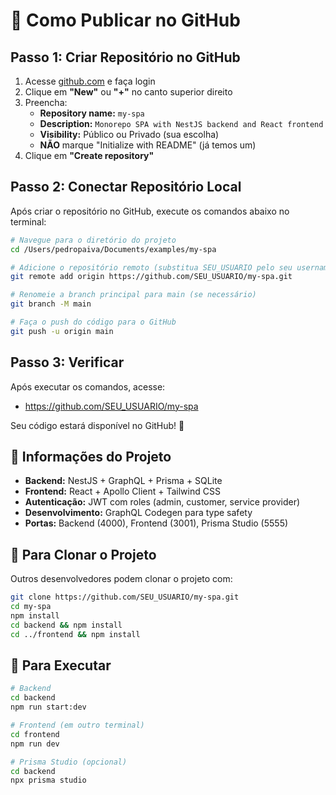 # 🚀 Como Publicar no GitHub

## Passo 1: Criar Repositório no GitHub

1. Acesse [github.com](https://github.com) e faça login
2. Clique em **"New"** ou **"+"** no canto superior direito
3. Preencha:
   - **Repository name:** `my-spa`
   - **Description:** `Monorepo SPA with NestJS backend and React frontend`
   - **Visibility:** Público ou Privado (sua escolha)
   - **NÃO** marque "Initialize with README" (já temos um)
4. Clique em **"Create repository"**

## Passo 2: Conectar Repositório Local

Após criar o repositório no GitHub, execute os comandos abaixo no terminal:

```bash
# Navegue para o diretório do projeto
cd /Users/pedropaiva/Documents/examples/my-spa

# Adicione o repositório remoto (substitua SEU_USUARIO pelo seu username do GitHub)
git remote add origin https://github.com/SEU_USUARIO/my-spa.git

# Renomeie a branch principal para main (se necessário)
git branch -M main

# Faça o push do código para o GitHub
git push -u origin main
```

## Passo 3: Verificar

Após executar os comandos, acesse:
- https://github.com/SEU_USUARIO/my-spa

Seu código estará disponível no GitHub! 🎉

## 📝 Informações do Projeto

- **Backend:** NestJS + GraphQL + Prisma + SQLite
- **Frontend:** React + Apollo Client + Tailwind CSS
- **Autenticação:** JWT com roles (admin, customer, service provider)
- **Desenvolvimento:** GraphQL Codegen para type safety
- **Portas:** Backend (4000), Frontend (3001), Prisma Studio (5555)

## 🔧 Para Clonar o Projeto

Outros desenvolvedores podem clonar o projeto com:

```bash
git clone https://github.com/SEU_USUARIO/my-spa.git
cd my-spa
npm install
cd backend && npm install
cd ../frontend && npm install
```

## 🚀 Para Executar

```bash
# Backend
cd backend
npm run start:dev

# Frontend (em outro terminal)
cd frontend
npm run dev

# Prisma Studio (opcional)
cd backend
npx prisma studio
```
